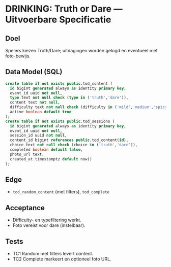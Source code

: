 # DRINKING: Truth or Dare — Uitvoerbare Specificatie

## Doel
Spelers kiezen Truth/Dare; uitdagingen worden gelogd en eventueel met foto-bewijs.

## Data Model (SQL)
```sql
create table if not exists public.tod_content (
  id bigint generated always as identity primary key,
  event_id uuid not null,
  type text not null check (type in ('truth','dare')),
  content text not null,
  difficulty text not null check (difficulty in ('mild','medium','spicy')),
  active boolean default true
);
create table if not exists public.tod_sessions (
  id bigint generated always as identity primary key,
  event_id uuid not null,
  session_id uuid not null,
  content_id bigint references public.tod_content(id),
  choice text not null check (choice in ('truth','dare')),
  completed boolean default false,
  photo_url text,
  created_at timestamptz default now()
);
```

## Edge
- `tod_random_content` (met filters), `tod_complete`

## Acceptance
- Difficulty- en typefiltering werkt.
- Foto vereist voor dare (instelbaar).

## Tests
- TC1 Random met filters levert content.
- TC2 Complete markeert en optioneel foto URL.
